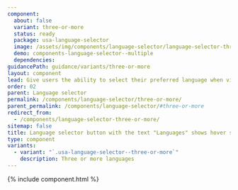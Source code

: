 ```yaml
---
component:
  about: false
  variant: three-or-more
  status: ready
  package: usa-language-selector
  image: /assets/img/components/language-selector/language-selector-three-or-more.png
  demo: components-language-selector--multiple
  dependencies:
guidancePath: guidance/variants/three-or-more
layout: component
lead: Give users the ability to select their preferred language when visiting a website available in three or more languages.
order: 02
parent: Language selector
permalink: /components/language-selector/three-or-more/
parent_permalink: /components/language-selector/#three-or-more
redirect_from:
  - /components/language-selector-three-or-more/
sitemap: false
title: Language selector button with the text "Languages" shows hover state and a dropdown menu with language options. The selected language in the dropdown is underlined on hover.
type: component
variants:
  - variant: "`.usa-language-selector--three-or-more`"
    description: Three or more languages
---
```


{% include component.html %}
